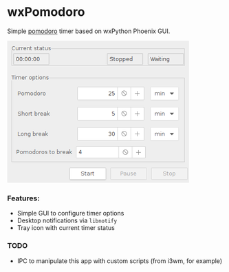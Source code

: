 # wxPomodoro

Simple [pomodoro](https://en.wikipedia.org/wiki/Pomodoro_Technique) timer based on wxPython Phoenix GUI.

![screenshot](screenshot.png "Main window")

### Features:
* Simple GUI to configure timer options
* Desktop notifications via `libnotify`
* Tray icon with current timer status

### TODO
* IPC to manipulate this app with custom scripts (from i3wm, for example)
